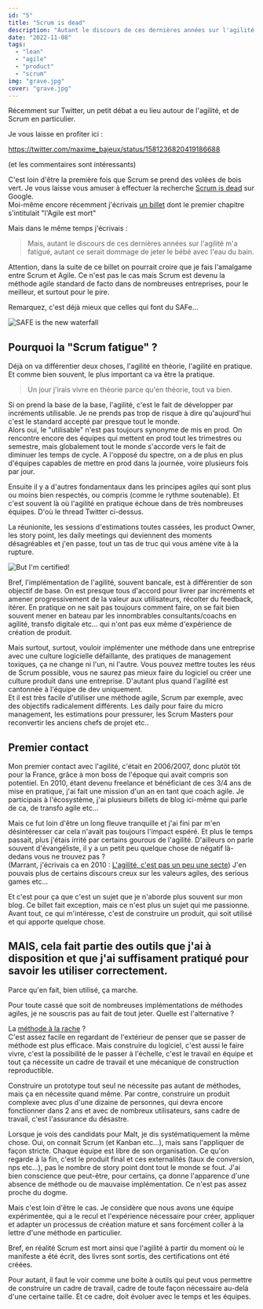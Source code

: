 ```yaml
---
id: "5"
title: "Scrum is dead"
description: "Autant le discours de ces dernières années sur l'agilité m'a fatigué, autant ce serait dommage de jeter le bébé avec l'eau du bain."
date: "2022-11-08"
tags:
  - "lean"
  - "agile"
  - "product"
  - "scrum"
img: "grave.jpg"
cover: "grave.jpg"
---
```


Récemment sur Twitter, un petit débat a eu lieu autour de l'agilité, et de Scrum en particulier.

Je vous laisse en profiter ici :

https://twitter.com/maxime_bajeux/status/1581236820419186688

(et les commentaires sont intéressants)

C'est loin d'être la première fois que Scrum se prend des volées de bois vert. Je vous laisse vous amuser à effectuer la recherche [Scrum is dead](https://www.google.com/search?q=scrum+is+dead&oq=scrum+is+dead) sur Google.  
Moi-même encore récemment j'écrivais [un billet](https://eventuallycoding.com/2021/06/14/pourquoi-le-sujet-nest-plus-dadopter-lagilite-mais-de-changer-de-culture-produit) dont le premier chapitre s'intitulait "l'Agile est mort"

Mais dans le même temps j'écrivais :

> Mais, autant le discours de ces dernières années sur l'agilité m'a fatigué, autant ce serait dommage de jeter le bébé avec l'eau du bain.

Attention, dans la suite de ce billet on pourrait croire que je fais l'amalgame entre Scrum et Agile. Ce n'est pas le cas mais Scrum est devenu la méthode agile standard de facto dans de nombreuses entreprises, pour le meilleur, et surtout pour le pire.

Remarquez, c'est déjà mieux que celles qui font du SAFe...

![SAFE is the new waterfall](/images/safe-waterfall.jpg)

## Pourquoi la "Scrum fatigue" ?

Déjà on va différentier deux choses, l'agilité en théorie, l'agilité en pratique. Et comme bien souvent, le plus important ca va être la pratique.

> Un jour j'irais vivre en théorie parce qu'en théorie, tout va bien.

Si on prend la base de la base, l'agilité, c'est le fait de développer par incréments utilisable.
Je ne prends pas trop de risque à dire qu'aujourd'hui c'est le standard accepté par presque tout le monde.  
Alors oui, le "utilisable" n'est pas toujours synonyme de mis en prod. On rencontre encore des équipes qui mettent en prod tout les trimestres ou semestre, mais globalement tout le monde s'accorde vers le fait de diminuer les temps de cycle. A l'opposé du spectre, on a de plus en plus d'équipes capables de mettre en prod dans la journée, voire plusieurs fois par jour.

Ensuite il y a d'autres fondamentaux dans les principes agiles qui sont plus ou moins bien respectés, ou compris (comme le rythme soutenable). Et c'est souvent là où l'agilité en pratique échoue dans de très nombreuses équipes. D'où le thread Twitter ci-dessus.

La réunionite, les sessions d'estimations toutes cassées, les product Owner, les story point, les daily meetings qui deviennent des moments désagréables et j'en passe, tout un tas de truc qui vous amène vite à la rupture.

![But I'm certified!](/images/product-by-scrum-1024x1024.jpg)

Bref, l'implémentation de l'agilité, souvent bancale, est à différentier de son objectif de base. On est presque tous d'accord pour livrer par incréments et amener progressivement de la valeur aux utilisateurs, récolter du feedback, itérer. En pratique on ne sait pas toujours comment faire, on se fait bien souvent mener en bateau par les innombrables consultants/coachs en agilité, transfo digitale etc... qui n'ont pas eux même d'expérience de création de produit. 

Mais surtout, surtout, vouloir implémenter une méthode dans une entreprise avec une culture logicielle défaillante, des pratiques de management toxiques, ça ne change ni l'un, ni l'autre. Vous pouvez mettre toutes les réus de Scrum possible, vous ne saurez pas mieux faire du logiciel ou créer une culture produit dans une entreprise. D'autant plus quand l'agilité est cantonnée à l'équipe de dev uniquement.  
Et il est très facile d'utiliser une méthode agile, Scrum par exemple, avec des objectifs radicalement différents. Les daily pour faire du micro management, les estimations pour pressurer, les Scrum Masters pour reconvertir les anciens chefs de projet etc..

## Premier contact

Mon premier contact avec l'agilité, c'était en 2006/2007, donc plutôt tôt pour la France, grâce à mon boss de l'époque qui avait compris son potentiel.
En 2010, étant devenu freelance et bénéficiant de ces 3/4 ans de mise en pratique, j'ai fait une mission d'un an en tant que coach agile. Je participais à l'écosystème, j'ai plusieurs billets de blog ici-même qui parle de ca, de transfo agile etc...

Mais ce fut loin d'être un long fleuve tranquille et j'ai fini par m'en désintéresser car cela n'avait pas toujours l'impact espéré. Et plus le temps passait, plus j'étais irrité par certains gourous de l'agilité. D'ailleurs on parle souvent d'évangéliste, il y a un petit peu quelque chose de négatif là-dedans vous ne trouvez pas ?  
(Marrant, j'écrivais ca en 2010 : [L'agilité, c'est pas un peu une secte](https://eventuallycoding.com/2010/10/28/euh-lagilite-finalement-cest-pas-un-peu-une-secte-2))
J'en pouvais plus de certains discours creux sur les valeurs agiles, des serious games etc...

Et c'est pour ça que c'est un sujet que je n'aborde plus souvent sur mon blog.
Ce billet fait exception, mais ce n'est plus un sujet qui me passionne. Avant tout, ce qui m'intéresse, c'est de construire un produit, qui soit utilisé et qui apporte quelque chose.

## MAIS, cela fait partie des outils que j'ai à disposition et que j'ai suffisament pratiqué pour savoir les utiliser correctement. 

Parce qu'en fait, bien utilisé, ça marche.

Pour toute cassé que soit de nombreuses implémentations de méthodes agiles, je ne souscris pas au fait de tout jeter. Quelle est l'alternative ? 

La [méthode à la rache](https://www.la-rache.com/) ?  
C'est assez facile en regardant de l'extérieur de penser que se passer de méthode est plus efficace. Mais construire du logiciel, c'est aussi le faire vivre, c'est la possibilité de le passer à l'échelle, c'est le travail en équipe et tout ça nécessite un cadre de travail et une mécanique de construction reproductible. 

Construire un prototype tout seul ne nécessite pas autant de méthodes, mais ça en nécessite quand même. Par contre, construire un produit complexe avec plus d'une dizaine de personnes, qui devra encore fonctionner dans 2 ans et avec de nombreux utilisateurs, sans cadre de travail, c'est l'assurance du désastre.

Lorsque je vois des candidats pour Malt, je dis systématiquement la même chose. Oui, on connait Scrum (et Kanban etc...), mais sans l'appliquer de façon stricte. Chaque équipe est libre de son organisation. Ce qu'on regarde à la fin, c'est le produit final et ces externalités (taux de conversion, nps etc...), pas le nombre de story point dont tout le monde se fout.
J'ai bien conscience que peut-être, pour certains, ça donne l'apparence d'une absence de méthode ou de mauvaise implémentation. Ce n'est pas assez proche du dogme.

Mais c'est loin d'être le cas. Je considère que nous avons une équipe expérimentée, qui a le recul et l'expérience nécessaire pour créer, appliquer et adapter un processus de création mature et sans forcément coller à la lettre d'une méthode en particulier.

Bref, en réalité Scrum est mort ainsi que l'agilité à partir du moment où le manifeste a été écrit, des livres sont sortis, des certifications ont été créées.

Pour autant, il faut le voir comme une boite à outils qui peut vous permettre de construire un cadre de travail, cadre de toute façon nécessaire au-delà d'une certaine taille. Et ce cadre, doit évoluer avec le temps et les équipes. 








